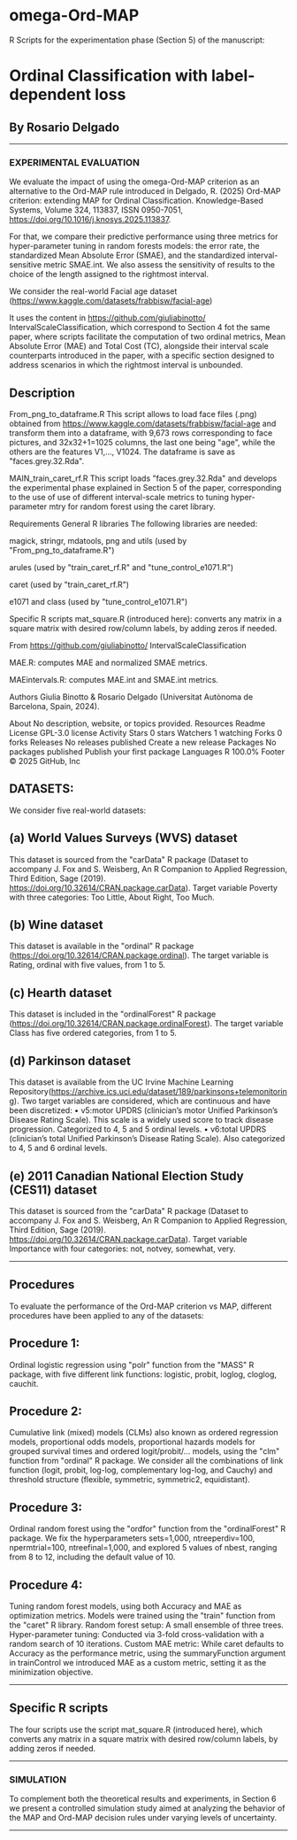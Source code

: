 # omega-Ord-MAP

R Scripts for the experimentation phase (Section 5) of the manuscript:

# Ordinal Classification with label-dependent loss

## By Rosario Delgado

____________________________________________________________________________________________

### EXPERIMENTAL EVALUATION 
We evaluate the impact of using the omega-Ord-MAP criterion as an alternative to the Ord-MAP rule introduced in Delgado, R. (2025) Ord-MAP criterion: extending MAP for Ordinal Classification. Knowledge-Based Systems,
Volume 324, 113837, ISSN 0950-7051,
https://doi.org/10.1016/j.knosys.2025.113837. 

For that, we compare their predictive performance using three metrics for hyper-parameter tuning in random forests models: the error rate, the standardized Mean Absolute Error (SMAE), and the standardized interval-sensitive metric SMAE.int. We also assess the sensitivity of results to the choice of the length assigned to the rightmost interval. 

We consider the real-world Facial age dataset (https://www.kaggle.com/datasets/frabbisw/facial-age)


It uses the content in https://github.com/giuliabinotto/ IntervalScaleClassification, which correspond to Section 4 fot the same paper, where scripts facilitate the computation of two ordinal metrics, Mean Absolute Error (MAE) and Total Cost (TC), alongside their interval scale counterparts introduced in the paper, with a specific section designed to address scenarios in which the rightmost interval is unbounded.

## Description
From_png_to_dataframe.R
This script allows to load face files (.png) obtained from https://www.kaggle.com/datasets/frabbisw/facial-age and transform them into a dataframe, with 9,673 rows corresponding to face pictures, and 32x32+1=1025 columns, the last one being "age", while the others are the features V1,..., V1024. The dataframe is save as "faces.grey.32.Rda".

MAIN_train_caret_rf.R
This script loads "faces.grey.32.Rda" and develops the experimental phase explained in Section 5 of the paper, corresponding to the use of use of different interval-scale metrics to tuning hyper-parameter mtry for random forest using the caret library.



Requirements
General R libraries
The following libraries are needed:

magick, stringr, mdatools, png and utils (used by "From_png_to_dataframe.R")

arules (used by "train_caret_rf.R" and "tune_control_e1071.R")

caret (used by "train_caret_rf.R")

e1071 and class (used by "tune_control_e1071.R")

Specific R scripts
mat_square.R (introduced here): converts any matrix in a square matrix with desired row/column labels, by adding zeros if needed.

From https://github.com/giuliabinotto/ IntervalScaleClassification

MAE.R: computes MAE and normalized SMAE metrics.

MAEintervals.R: computes MAE.int and SMAE.int metrics.

Authors
Giulia Binotto & Rosario Delgado (Universitat Autònoma de Barcelona, Spain, 2024).

About
No description, website, or topics provided.
Resources
 Readme
License
 GPL-3.0 license
 Activity
Stars
 0 stars
Watchers
 1 watching
Forks
 0 forks
Releases
No releases published
Create a new release
Packages
No packages published
Publish your first package
Languages
R
100.0%
Footer
© 2025 GitHub, Inc





## DATASETS: 
We consider five real-world datasets:

## (a) World Values Surveys (WVS) dataset 
This dataset is sourced from the "carData" R package (Dataset to accompany J. Fox and S. Weisberg, An R Companion to Applied Regression, Third Edition, Sage (2019). https://doi.org/10.32614/CRAN.package.carData). Target variable Poverty with three categories: Too Little, About Right, Too Much. 

## (b) Wine dataset 
This dataset is available in the "ordinal" R package (https://doi.org/10.32614/CRAN.package.ordinal). The target variable is Rating, ordinal with five values, from 1 to 5. 

## (c) Hearth dataset
This dataset is included in the "ordinalForest" R package (https://doi.org/10.32614/CRAN.package.ordinalForest). The target variable Class has five ordered categories, from 1 to 5. 

## (d) Parkinson dataset 
This dataset is available from the UC Irvine Machine Learning Repository(https://archive.ics.uci.edu/dataset/189/parkinsons+telemonitoring). Two target variables are considered, which are continuous and have been discretized: 
• v5:motor UPDRS (clinician’s motor Unified Parkinson’s Disease Rating Scale). This scale is a widely used score to track disease progression. Categorized to 4, 5 and 5 ordinal levels. 
• v6:total UPDRS (clinician’s total Unified Parkinson’s Disease Rating Scale). Also categorized to 4, 5 and 6 ordinal levels.  

## (e) 2011 Canadian National Election Study (CES11) dataset
This dataset is sourced from the "carData" R package (Dataset to accompany J. Fox and S. Weisberg, An R Companion to Applied Regression, Third Edition, Sage (2019). https://doi.org/10.32614/CRAN.package.carData). Target variable Importance with four categories: not, notvey, somewhat, very. 

____________________________

## Procedures
To evaluate the performance of the Ord-MAP criterion vs MAP, different procedures have been applied to any of the datasets:

## Procedure 1: 
Ordinal logistic regression using "polr" function from the "MASS" R package, with five different link functions: logistic, probit, loglog, cloglog, cauchit. 

## Procedure 2: 
Cumulative link (mixed) models (CLMs) also known as ordered regression models, proportional odds models, proportional hazards models for grouped survival times and ordered logit/probit/... models, using the "clm" function from "ordinal" R package. We consider all the combinations of link function (logit, probit, log-log, complementary log-log, and Cauchy) and threshold structure (flexible, symmetric, symmetric2, equidistant). 

## Procedure 3:
Ordinal random forest using the "ordfor" function from the "ordinalForest" R package. We fix the hyperparameters sets=1,000, ntreeperdiv=100, npermtrial=100,
ntreefinal=1,000, and explored 5 values of nbest, ranging from 8 to 12, including the default value of 10.

## Procedure 4: 
Tuning random forest models, using both Accuracy and MAE as optimization metrics. Models were trained using the "train" function from the "caret" R library.  Random forest setup: A small ensemble of three trees. Hyper-parameter tuning: Conducted via 3-fold cross-validation with a random search of 10 iterations. Custom MAE metric: While caret defaults to Accuracy as the performance metric, using the summaryFunction argument in trainControl
we introduced MAE as a custom metric, setting it as the minimization objective.

_____________________________

## Specific R scripts
The four scripts use the script mat_square.R (introduced here), which converts any matrix in a square matrix with desired row/column labels, by adding zeros if needed.

_____________________________________________________________________________________________________

### SIMULATION 
To complement both the theoretical results and experiments, in Section 6 we present a controlled simulation study aimed at analyzing the behavior of the MAP and Ord-MAP decision rules under varying levels of uncertainty.

____________________________
